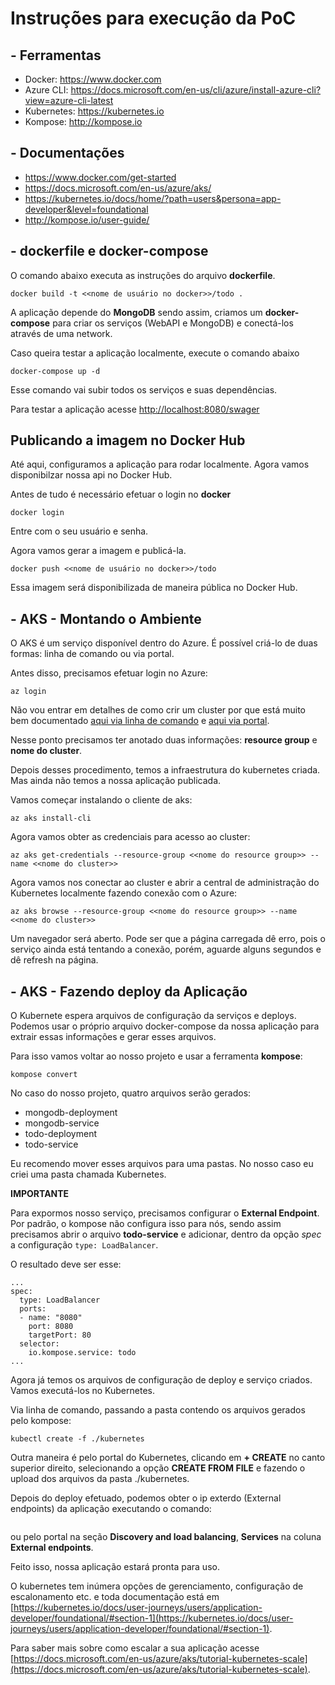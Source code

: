 # Instruções para execução da PoC

## - Ferramentas

- Docker: https://www.docker.com
- Azure CLI: https://docs.microsoft.com/en-us/cli/azure/install-azure-cli?view=azure-cli-latest
- Kubernetes: https://kubernetes.io
- Kompose: http://kompose.io

## - Documentações

- https://www.docker.com/get-started
- https://docs.microsoft.com/en-us/azure/aks/
- https://kubernetes.io/docs/home/?path=users&persona=app-developer&level=foundational
- http://kompose.io/user-guide/

## - dockerfile e docker-compose

O comando abaixo executa as instruções do arquivo **dockerfile**.

```
docker build -t <<nome de usuário no docker>>/todo .
```

A aplicação depende do **MongoDB** sendo assim, criamos um **docker-compose** para criar os serviços (WebAPI e MongoDB) e conectá-los através de uma network.

Caso queira testar a aplicação localmente, execute o comando abaixo

```
docker-compose up -d
```

Esse comando vai subir todos os serviços e suas dependências.

Para testar a aplicação acesse [http://localhost:8080/swager](http://localhost:8080/swager)

## Publicando a imagem no Docker Hub

Até aqui, configuramos a aplicação para rodar localmente. Agora vamos disponibilzar nossa api no Docker Hub.

Antes de tudo é necessário efetuar o login no **docker**

```
docker login
```

Entre com o seu usuário e senha.

Agora vamos gerar a imagem e publicá-la.

```
docker push <<nome de usuário no docker>>/todo
```

Essa imagem será disponibilizada de maneira pública no Docker Hub.

## - AKS - Montando o Ambiente

O AKS é um serviço disponível dentro do Azure. É possível criá-lo de duas formas: linha de comando ou via portal.

Antes disso, precisamos efetuar login no Azure:

```
az login
```

Não vou entrar em detalhes de como crir um cluster por que está muito bem documentado [aqui via linha de comando](https://docs.microsoft.com/en-us/azure/aks/kubernetes-walkthrough) e [aqui via portal](https://docs.microsoft.com/en-us/azure/aks/kubernetes-walkthrough-portal).

Nesse ponto precisamos ter anotado duas informações: **resource group** e **nome do cluster**.

Depois desses procedimento, temos a infraestrutura do kubernetes criada. Mas ainda não temos a nossa aplicação publicada.

Vamos começar instalando o cliente de aks:

```
az aks install-cli
``` 

Agora vamos obter as credenciais para acesso ao cluster:

```
az aks get-credentials --resource-group <<nome do resource group>> --name <<nome do cluster>>
```

Agora vamos nos conectar ao cluster e abrir a central de administração do Kubernetes localmente fazendo conexão com o Azure:

```
az aks browse --resource-group <<nome do resource group>> --name <<nome do cluster>>
```

Um navegador será aberto. Pode ser que a página carregada dê erro, pois o serviço ainda está tentando a conexão, porém, aguarde alguns segundos e dê refresh na página.

## - AKS - Fazendo deploy da Aplicação

O Kubernete espera arquivos de configuração da serviços e deploys. Podemos usar o próprio arquivo docker-compose da nossa aplicação para extrair essas informações e gerar esses arquivos.

Para isso vamos voltar ao nosso projeto e usar a ferramenta **kompose**:

```
kompose convert
```

No caso do nosso projeto, quatro arquivos serão gerados:

- mongodb-deployment
- mongodb-service
- todo-deployment
- todo-service

Eu recomendo mover esses arquivos para uma pastas. No nosso caso eu criei uma pasta chamada Kubernetes.

**IMPORTANTE**

Para expormos nosso serviço, precisamos configurar o **External Endpoint**.
Por padrão, o kompose não configura isso para nós, sendo assim precisamos abrir o arquivo **todo-service** e adicionar, dentro da opção _spec_ a configuração ```type: LoadBalancer```.

O resultado deve ser esse:

```
...
spec:
  type: LoadBalancer
  ports:
  - name: "8080"
    port: 8080
    targetPort: 80
  selector:
    io.kompose.service: todo
...
```

Agora já temos os arquivos de configuração de deploy e serviço criados. Vamos executá-los no Kubernetes.

Via linha de comando, passando a pasta contendo os arquivos gerados pelo kompose:

```
kubectl create -f ./kubernetes
```

Outra maneira é pelo portal do Kubernetes, clicando em **+ CREATE** no canto superior direito, selecionando a opção **CREATE FROM FILE** e fazendo o upload dos arquivos da pasta ./kubernetes.

Depois do deploy efetuado, podemos obter o ip exterdo (External endpoints) da aplicação executando o comando:

```
```

ou pelo portal na seção **Discovery and load balancing**, **Services** na coluna **External endpoints**.

Feito isso, nossa aplicação estará pronta para uso.

O kubernetes tem inúmera opções de gerenciamento, configuração de escalonamento etc. e toda documentação está em [https://kubernetes.io/docs/user-journeys/users/application-developer/foundational/#section-1](https://kubernetes.io/docs/user-journeys/users/application-developer/foundational/#section-1).


Para saber mais sobre como escalar a sua aplicação acesse [https://docs.microsoft.com/en-us/azure/aks/tutorial-kubernetes-scale](https://docs.microsoft.com/en-us/azure/aks/tutorial-kubernetes-scale).